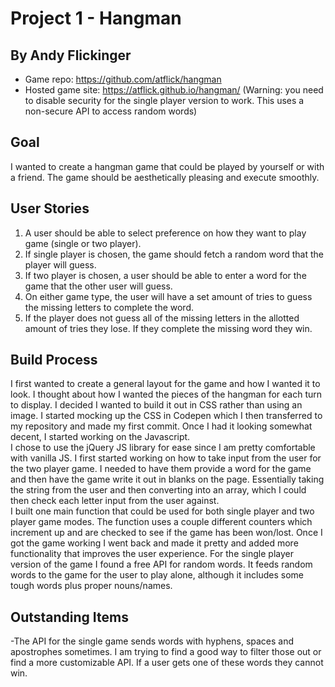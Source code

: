 # Project 1 - Hangman
## By Andy Flickinger

- Game repo: https://github.com/atflick/hangman
- Hosted game site: https://atflick.github.io/hangman/ (Warning: you need to disable security for the single player version to work.  This uses a non-secure API to access random words)

## Goal
I wanted to create a hangman game that could be played by yourself or with a friend.  The game should be aesthetically pleasing and execute smoothly.

## User Stories
1. A user should be able to select preference on how they want to play game (single or two player).
2. If single player is chosen, the game should fetch a random word that the player will guess.
3. If two player is chosen, a user should be able to enter a word for the game that the other user will guess.
4. On either game type, the user will have a set amount of tries to guess the missing letters to complete the word.
5. If the player does not guess all of the missing letters in the allotted amount of tries they lose. If they complete the missing word they win.

## Build Process
I first wanted to create a general layout for the game and how I wanted it to look.  I thought about how I wanted the pieces of the hangman for each turn to display.  I decided I wanted to build it out in CSS rather than using an image.  I started mocking up the CSS in Codepen which I then transferred to my repository and made my first commit.  Once I had it looking somewhat decent, I started working on the Javascript.  
I chose to use the jQuery JS library for ease since I am pretty comfortable with vanilla JS.  I first started working on how to take input from the user for the two player game.  I needed to have them provide a word for the game and then have the game write it out in blanks on the page.  Essentially taking the string from the user and then converting into an array, which I could then check each letter input from the user against.  
I built one main function that could be used for both single player and two player game modes. The function uses a couple different counters which increment up and are checked to see if the game has been won/lost.  Once I got the game working I went back and made it pretty and added more functionality that improves the user experience.
For the single player version of the game I found a free API for random words.  It feeds random words to the game for the user to play alone, although it includes some tough words plus proper nouns/names.

## Outstanding Items
-The API for the single game sends words with hyphens, spaces and apostrophes sometimes.  I am trying to find a good way to filter those out or find a more customizable API.  If a user gets one of these words they cannot win.
